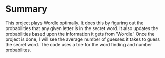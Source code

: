 # Summary
This project plays Wordle optimally. It does this by figuring out the probabilities 
that any given letter is in the secret word. It also updates the probabilities based 
upon the information it gets from 'Wordle.' Once the project is done, I will see the 
average number of guesses it takes to guess the secret word. The code uses a trie for 
the word finding and number probabilites.